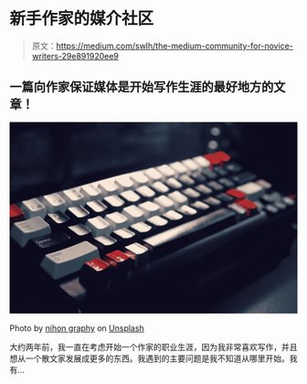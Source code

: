 # 新手作家的媒介社区

> 原文：<https://medium.com/swlh/the-medium-community-for-novice-writers-29e891920ee9>

## 一篇向作家保证媒体是开始写作生涯的最好地方的文章！

![](img/dea5a5e5bca20565bc336a31b8006ea0.png)

Photo by [nihon graphy](https://unsplash.com/@nihongraphy?utm_source=unsplash&utm_medium=referral&utm_content=creditCopyText) on [Unsplash](https://unsplash.com/search/photos/m?utm_source=unsplash&utm_medium=referral&utm_content=creditCopyText)

大约两年前，我一直在考虑开始一个作家的职业生涯，因为我非常喜欢写作，并且想从一个散文家发展成更多的东西。我遇到的主要问题是我不知道从哪里开始。我有…
